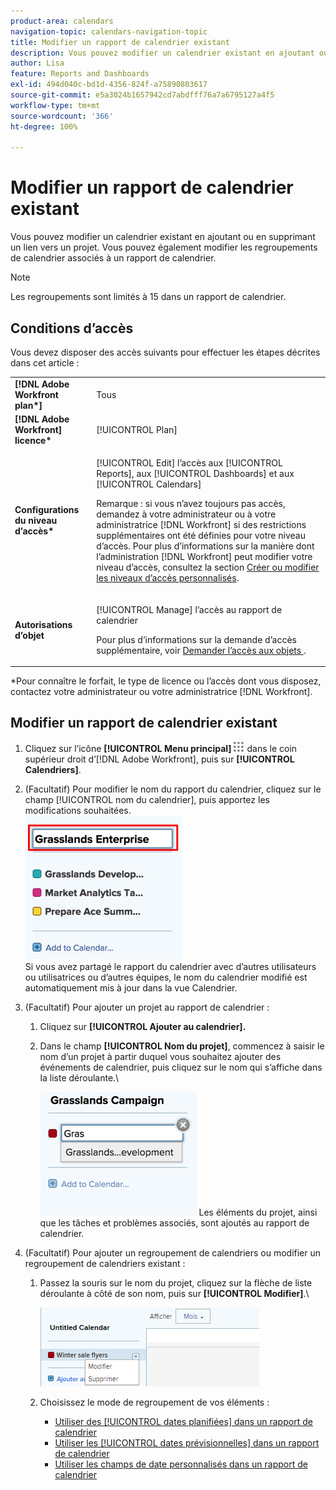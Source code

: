 ```yaml
---
product-area: calendars
navigation-topic: calendars-navigation-topic
title: Modifier un rapport de calendrier existant
description: Vous pouvez modifier un calendrier existant en ajoutant ou en supprimant un lien vers un projet. Vous pouvez également modifier les regroupements de calendrier associés à un rapport de calendrier.
author: Lisa
feature: Reports and Dashboards
exl-id: 494d040c-bd1d-4356-824f-a75890803617
source-git-commit: e5a3024b1657942cd7abdfff76a7a6795127a4f5
workflow-type: tm+mt
source-wordcount: '366'
ht-degree: 100%

---
```


# Modifier un rapport de calendrier existant

Vous pouvez modifier un calendrier existant en ajoutant ou en supprimant un lien vers un projet. Vous pouvez également modifier les regroupements de calendrier associés à un rapport de calendrier.

>[!NOTE]
>
>Les regroupements sont limités à 15 dans un rapport de calendrier.

## Conditions d’accès

Vous devez disposer des accès suivants pour effectuer les étapes décrites dans cet article :

<table style="table-layout:auto"> 
 <col> 
 </col> 
 <col> 
 </col> 
 <tbody> 
  <tr> 
   <td role="rowheader"><strong>[!DNL Adobe Workfront plan*]</strong></td> 
   <td> <p>Tous</p> </td> 
  </tr> 
  <tr> 
   <td role="rowheader"><strong>[!DNL Adobe Workfront] licence*</strong></td> 
   <td> <p>[!UICONTROL Plan] </p> </td> 
  </tr> 
  <tr> 
   <td role="rowheader"><strong>Configurations du niveau d’accès*</strong></td> 
   <td> <p>[!UICONTROL Edit] l’accès aux [!UICONTROL Reports], aux [!UICONTROL Dashboards] et aux [!UICONTROL Calendars]</p> <p>Remarque : si vous n’avez toujours pas accès, demandez à votre administrateur ou à votre administratrice [!DNL Workfront] si des restrictions supplémentaires ont été définies pour votre niveau d’accès. Pour plus d’informations sur la manière dont l’administration [!DNL Workfront] peut modifier votre niveau d’accès, consultez la section <a href="../../../administration-and-setup/add-users/configure-and-grant-access/create-modify-access-levels.md" class="MCXref xref">Créer ou modifier les niveaux d’accès personnalisés</a>.</p> </td> 
  </tr> 
  <tr> 
   <td role="rowheader"><strong>Autorisations d’objet</strong></td> 
   <td> <p>[!UICONTROL Manage] l’accès au rapport de calendrier</p> <p>Pour plus d’informations sur la demande d’accès supplémentaire, voir <a href="../../../workfront-basics/grant-and-request-access-to-objects/request-access.md" class="MCXref xref">Demander l’accès aux objets </a>.</p> </td> 
  </tr> 
 </tbody> 
</table>

&#42;Pour connaître le forfait, le type de licence ou l’accès dont vous disposez, contactez votre administrateur ou votre administratrice [!DNL Workfront].

## Modifier un rapport de calendrier existant

1. Cliquez sur l’icône **[!UICONTROL Menu principal]**![](assets/main-menu-icon.png) dans le coin supérieur droit d’[!DNL Adobe Workfront], puis sur **[!UICONTROL Calendriers]**.

1. (Facultatif) Pour modifier le nom du rapport du calendrier, cliquez sur le champ [!UICONTROL nom du calendrier], puis apportez les modifications souhaitées.\
   ![Modifier le nom du rapport](assets/titlechange-250x230.png)\
   Si vous avez partagé le rapport du calendrier avec d’autres utilisateurs ou utilisatrices ou d’autres équipes, le nom du calendrier modifié est automatiquement mis à jour dans la vue Calendrier.

1. (Facultatif) Pour ajouter un projet au rapport de calendrier :

   1. Cliquez sur **[!UICONTROL Ajouter au calendrier].**
   1. Dans le champ **[!UICONTROL Nom du projet]**, commencez à saisir le nom d’un projet à partir duquel vous souhaitez ajouter des événements de calendrier, puis cliquez sur le nom qui s’affiche dans la liste déroulante.\

      ![Sélectionner le nom du projet](assets/calendar-project-name.png)
Les éléments du projet, ainsi que les tâches et problèmes associés, sont ajoutés au rapport de calendrier.

1. (Facultatif) Pour ajouter un regroupement de calendriers ou modifier un regroupement de calendriers existant :

   1. Passez la souris sur le nom du projet, cliquez sur la flèche de liste déroulante à côté de son nom, puis sur **[!UICONTROL Modifier]**.\

      ![Modifier un regroupement de calendriers](assets/editcalendergroup-350x126.png)

   1. Choisissez le mode de regroupement de vos éléments :

      * [Utiliser des [!UICONTROL dates planifiées] dans un rapport de calendrier](../../../reports-and-dashboards/reports/calendars/use-planned-dates.md)
      * [Utiliser les [!UICONTROL dates prévisionnelles] dans un rapport de calendrier](../../../reports-and-dashboards/reports/calendars/use-projected-dates.md)
      * [Utiliser les champs de date personnalisés dans un rapport de calendrier](../../../reports-and-dashboards/reports/calendars/use-custom-dates.md)
